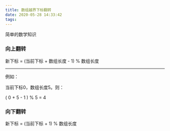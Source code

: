 ```yaml
---
title: 数组越界下标翻转
date: 2020-05-28 14:33:42
tags:
---
```


简单的数学知识

<!-- more -->

### 向上翻转

新下标 = (当前下标 + 数组长度 - 1) % 数组长度

---

例如：

当前下标0，数组长度5。则：

( 0 + 5 - 1 ) % 5 = 4



### 向下翻转

新下标 = (当前下标 + 1) % 数组长度





